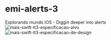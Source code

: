 # emi-alerts-3
Explorando mundo IOS - Diggin deeper into alerts
![mais-swift-lt3-especificacao-alvo](https://github.com/JeovaneSousa/emi-alerts-3/assets/66012358/610c5280-d371-4178-8b22-9444550b9228)
![mais-swift-lt3-especificacao-de-design](https://github.com/JeovaneSousa/emi-alerts-3/assets/66012358/48229a98-2444-493e-b81e-2e706127cee9)
